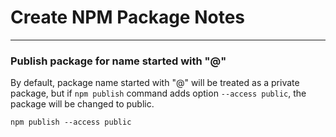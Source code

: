 # Create NPM Package Notes
---

### Publish package for name started with "@" 
By default, package name started with "@" will be treated as a private package, but if `npm publish` command adds option `--access public`, the package will be changed to public.
```
npm publish --access public
```
